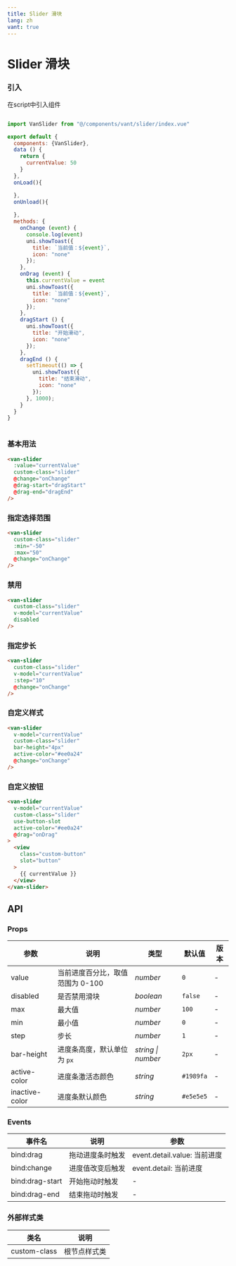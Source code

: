 ```yaml
---
title: Slider 滑块
lang: zh
vant: true
---
```


# Slider 滑块

### 引入

在script中引入组件

```js

import VanSlider from "@/components/vant/slider/index.vue"

export default {
  components: {VanSlider},
  data () {
    return {
      currentValue: 50
    }
  },
  onLoad(){

  },
  onUnload(){
    
  },
  methods: {
    onChange (event) {
      console.log(event)
      uni.showToast({
        title: `当前值：${event}`,
        icon: "none"
      });
    },
    onDrag (event) {
      this.currentValue = event
      uni.showToast({
        title: `当前值：${event}`,
        icon: "none"
      });
    },
    dragStart () {
      uni.showToast({
        title: "开始滑动",
        icon: "none"
      });
    },
    dragEnd () {
      setTimeout(() => {
        uni.showToast({
          title: "结束滑动",
          icon: "none"
        });
      }, 1000);
    }
  }
}
  
```

### 基本用法

```html
<van-slider
  :value="currentValue"
  custom-class="slider"
  @change="onChange"
  @drag-start="dragStart"
  @drag-end="dragEnd"
/>
```

### 指定选择范围

```html
<van-slider
  custom-class="slider"
  :min="-50"
  :max="50"
  @change="onChange"
/>
```

### 禁用

```html
<van-slider
  custom-class="slider"
  v-model="currentValue"
  disabled
/>
```

### 指定步长

```html
<van-slider
  custom-class="slider"
  v-model="currentValue"
  :step="10"
  @change="onChange"
/>
```

### 自定义样式

```html
<van-slider
  v-model="currentValue"
  custom-class="slider"
  bar-height="4px"
  active-color="#ee0a24"
  @change="onChange"
/>
```

### 自定义按钮

```html
<van-slider
  v-model="currentValue"
  custom-class="slider"
  use-button-slot
  active-color="#ee0a24"
  @drag="onDrag"
>
  <view
    class="custom-button"
    slot="button"
  >
    {{ currentValue }}
  </view>
</van-slider>
```


## API

### Props

| 参数 | 说明 | 类型 | 默认值 | 版本 |
|-----------|-----------|-----------|-------------|-------------|
| value | 当前进度百分比，取值范围为 0-100 | *number* | `0` | - |
| disabled | 是否禁用滑块 | *boolean* | `false` | - |
| max | 最大值 | *number* | `100` | - |
| min | 最小值 | *number* | `0` | - |
| step | 步长 | *number* | `1` | - |
| bar-height | 进度条高度，默认单位为 `px` | *string \| number* | `2px` | - |
| active-color | 进度条激活态颜色 | *string* | `#1989fa` | - |
| inactive-color | 进度条默认颜色 | *string* | `#e5e5e5` | - |

### Events

| 事件名 | 说明 | 参数 |
|-----------|-----------|-----------|
| bind:drag | 拖动进度条时触发 | event.detail.value: 当前进度 |
| bind:change | 进度值改变后触发 | event.detail: 当前进度 |
| bind:drag-start | 开始拖动时触发 | - |
| bind:drag-end | 结束拖动时触发 | - |

### 外部样式类

| 类名 | 说明 |
|-----------|-----------|
| custom-class | 根节点样式类 |

